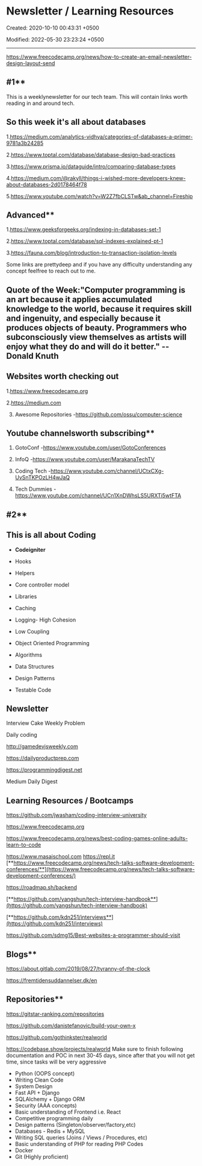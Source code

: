 # Newsletter / Learning Resources

Created: 2020-10-10 00:43:31 +0500

Modified: 2022-05-30 23:23:24 +0500

---

<https://www.freecodecamp.org/news/how-to-create-an-email-newsletter-design-layout-send>

## #1**

This is a weeklynewsletter for our tech team. This will contain links worth reading in and around tech.

## So this week it's all about databases

1.<https://medium.com/analytics-vidhya/categories-of-databases-a-primer-9781a3b24285>

2.<https://www.toptal.com/database/database-design-bad-practices>

3.<https://www.prisma.io/dataguide/intro/comparing-database-types>

4.<https://medium.com/@rakyll/things-i-wished-more-developers-knew-about-databases-2d0178464f78>

5.<https://www.youtube.com/watch?v=W2Z7fbCLSTw&ab_channel=Fireship>

## Advanced**

1.<https://www.geeksforgeeks.org/indexing-in-databases-set-1>

2.<https://www.toptal.com/database/sql-indexes-explained-pt-1>

3.<https://fauna.com/blog/introduction-to-transaction-isolation-levels>

Some links are prettydeep and if you have any difficulty understanding any concept feelfree to reach out to me.

## Quote of the Week:"Computer programming is an art because it applies accumulated knowledge to the world, because it requires skill and ingenuity, and especially because it produces objects of beauty. Programmers who subconsciously view themselves as artists will enjoy what they do and will do it better." -- Donald Knuth

## Websites worth checking out

1.<https://www.freecodecamp.org>

2.<https://medium.com>

3. Awesome Repositories -<https://github.com/ossu/computer-science>

## Youtube channelsworth subscribing**

1. GotoConf -<https://www.youtube.com/user/GotoConferences>

2. InfoQ -<https://www.youtube.com/user/MarakanaTechTV>

3. Coding Tech -<https://www.youtube.com/channel/UCtxCXg-UvSnTKPOzLH4wJaQ>

4. Tech Dummies -<https://www.youtube.com/channel/UCn1XnDWhsLS5URXTi5wtFTA>

## #2**

## This is all about Coding

- **Codeigniter**

- Hooks

- Helpers

- Core controller model
- Libraries

- Caching

- Logging-   High Cohesion

- Low Coupling
- Object Oriented Programming
- Algorithms
- Data Structures
- Design Patterns
- Testable Code

## Newsletter

Interview Cake Weekly Problem

Daily coding

<http://gamedevjsweekly.com>

<https://dailyproductprep.com>

<https://programmingdigest.net>

Medium Daily Digest

## Learning Resources / Bootcamps

<https://github.com/jwasham/coding-interview-university>

<https://www.freecodecamp.org>

<https://www.freecodecamp.org/news/best-coding-games-online-adults-learn-to-code>

<https://www.masaischool.com>
<https://repl.it>
[**https://www.freecodecamp.org/news/tech-talks-software-development-conferences/**](https://www.freecodecamp.org/news/tech-talks-software-development-conferences/)

<https://roadmap.sh/backend>

[**https://github.com/yangshun/tech-interview-handbook**](https://github.com/yangshun/tech-interview-handbook)

[**https://github.com/kdn251/interviews**](https://github.com/kdn251/interviews)

<https://github.com/sdmg15/Best-websites-a-programmer-should-visit>

## Blogs**

<https://about.gitlab.com/2019/08/27/tyranny-of-the-clock>

<https://fremtidensuddannelser.dk/en>

## Repositories**

<https://gitstar-ranking.com/repositories>

<https://github.com/danistefanovic/build-your-own-x>

<https://github.com/gothinkster/realworld>

<https://codebase.show/projects/realworld>
Make sure to finish following documentation and POC in next 30-45 days, since after that you will not get time, since tasks will be very aggressive

- Python (OOPS concept)
- Writing Clean Code
- System Design
- Fast API + Django
- SQLAlchemy + Django ORM
- Security (AAA concepts)
- Basic understanding of Frontend i.e. React
- Competitive programming daily
- Design patterns (Singleton/observer/factory,etc)
- Databases - Redis + MySQL
- Writing SQL queries (Joins / Views / Procedures, etc)
- Basic understanding of PHP for reading PHP Codes
- Docker
- Git (Highly proficient)
